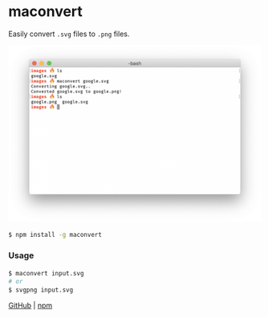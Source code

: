 # maconvert

Easily convert `.svg` files to `.png` files.

<div align="center">
    <img src="img/demo.png" alt="demo picture" />
</div>

```sh
$ npm install -g maconvert
```

### Usage

```sh
$ maconvert input.svg
# or
$ svgpng input.svg
```

[GitHub](https://github.com/mrousavy/maconvert) | [npm](https://www.npmjs.com/package/maconvert)
